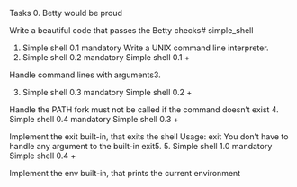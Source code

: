Tasks
0. Betty would be proud

Write a beautiful code that passes the Betty checks# simple_shell
1. Simple shell 0.1
mandatory
Write a UNIX command line interpreter.
2. Simple shell 0.2
mandatory
Simple shell 0.1 +

Handle command lines with arguments3.

3. Simple shell 0.3
mandatory
Simple shell 0.2 +

Handle the PATH
fork must not be called if the command doesn’t exist
4. Simple shell 0.4
mandatory
Simple shell 0.3 +

Implement the exit built-in, that exits the shell
Usage: exit
You don’t have to handle any argument to the built-in exit5. 
5. Simple shell 1.0
mandatory
Simple shell 0.4 +

Implement the env built-in, that prints the current environment
